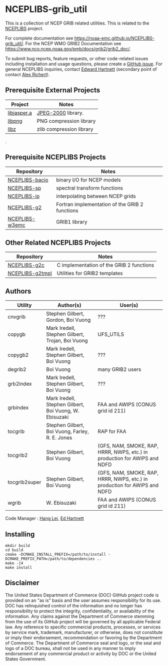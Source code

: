 # NCEPLIBS-grib_util

This is a collection of NCEP GRIB related utilities. This is related
to the [NCEPLIBS](https://github.com/NOAA-EMC/NCEPLIBS) project.

For complete documentation see
https://noaa-emc.github.io/NCEPLIBS-grib_util/. For the NCEP WMO GRIB2
Documentation see
https://www.nco.ncep.noaa.gov/pmb/docs/grib2/grib2_doc/.

To submit bug reports, feature requests, or other code-related issues
including installation and usage questions, please create a [GitHub
issue](https://github.com/NOAA-EMC/NCEPLIBS-grib_util/issues). For general
NCEPLIBS inquiries, contact [Edward
Hartnett](mailto:edward.hartnett@noaa.gov) (secondary point of contact
[Alex Richert](mailto:alexander.richert@noaa.gov)).

## Prerequisite External Projects

Project | Notes
-----------|------
[libjasper.a](http://www.ece.uvic.ca/~mdadams/jasper/) | [JPEG-2000](http://www.jpeg.org/JPEG2000.html) library.
[libpng](http://www.libpng.org/pub/png/libpng.html) | PNG compression library
[libz](http://www.gzip.org/zlib/) | zlib compression library
  .
## Prerequisite NCEPLIBS Projects

Repository | Notes
-----------|------
[NCEPLIBS-bacio](https://github.com/NOAA-EMC/NCEPLIBS-bacio) | binary I/O for NCEP models
[NCEPLIBS-sp](https://github.com/NOAA-EMC/NCEPLIBS-sp) | spectral transform functions
[NCEPLIBS-ip](https://github.com/NOAA-EMC/NCEPLIBS-ip) | interpolating between NCEP grids
[NCEPLIBS-g2](https://github.com/NOAA-EMC/NCEPLIBS-g2) | Fortran implementation of the GRIB 2 functions
[NCEPLIBS-w3emc](https://github.com/NOAA-EMC/NCEPLIBS-w3emc) | GRIB1 library

## Other Related NCEPLIBS Projects

Repository | Notes
-----------|------
[NCEPLIBS-g2c](https://github.com/NOAA-EMC/NCEPLIBS-g2c) | C implementation of the GRIB 2 functions
[NCEPLIBS-g2tmpl](https://github.com/NOAA-EMC/NCEPLIBS-g2tmpl) | Utilities for GRIB2 templates

## Authors

Utility | Author(s) | User(s)
--------|-----------|--------
cnvgrib | Stephen Gilbert, Gordon, Boi Vuong | ???
copygb | Mark Iredell, Stephen Gilbert, Trojan, Boi Vuong | UFS_UTILS
copygb2 | Mark Iredell, Stephen Gilbert, Boi Vuong | ???
degrib2 | Boi Vuong | many GRIB2 users
grb2index | Mark Iredell, Stephen Gilbert, Boi Vuong | ???
grbindex | Mark Iredell, Stephen Gilbert, Boi Vuong, W. Ebisuzaki | FAA and AWIPS (CONUS grid id 211)
tocgrib | Stephen Gilbert, Boi Vuong, Farley, R. E. Jones | RAP for FAA
tocgrib2 | Stephen Gilbert, Boi Vuong | (GFS, NAM, SMOKE, RAP, HRRR, NWPS, etc.) in production for AWIPS  and NDFD
tocgrib2super | Stephen Gilbert, Boi Vuong | (GFS, NAM, SMOKE, RAP, HRRR, NWPS, etc.) in production for AWIPS  and NDFD
wgrib | W. Ebisuzaki | FAA and AWIPS (CONUS grid id 211)

Code Manager : [Hang Lei](mailto:hang.lei@noaa.gov), [Ed
Hartnett](mailto:edward.hartnett@noaa.gov)

## Installing

```
mkdir build
cd build
cmake -DCMAKE_INSTALL_PREFIX=/path/to/install -DCMAKE_PREFIX_PATH=/path/to/dependencies ..
make -j4
make install
```

## Disclaimer

The United States Department of Commerce (DOC) GitHub project code is
provided on an "as is" basis and the user assumes responsibility for
its use. DOC has relinquished control of the information and no longer
has responsibility to protect the integrity, confidentiality, or
availability of the information. Any claims against the Department of
Commerce stemming from the use of its GitHub project will be governed
by all applicable Federal law. Any reference to specific commercial
products, processes, or services by service mark, trademark,
manufacturer, or otherwise, does not constitute or imply their
endorsement, recommendation or favoring by the Department of
Commerce. The Department of Commerce seal and logo, or the seal and
logo of a DOC bureau, shall not be used in any manner to imply
endorsement of any commercial product or activity by DOC or the United
States Government.

